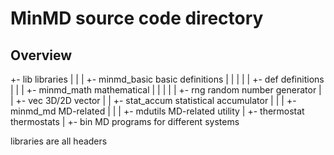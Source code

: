 # MinMD source code directory

## Overview

 +- lib                 libraries
 |  |
 |  +- minmd_basic      basic definitions
 |  |   |
 |  |   +- def          definitions
 |  |
 |  +- minmd_math       mathematical
 |  |   |
 |  |   +- rng          random number generator
 |  |   +- vec          3D/2D vector
 |  |   +- stat_accum   statistical accumulator
 |  |
 |  +- minmd_md         MD-related 
 |      |
 |      +- mdutils      MD-related utility 
 |      +- thermostat   thermostats
 |
 +- bin                 MD programs for different systems


libraries are all headers
